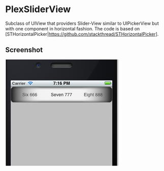PlexSliderView
==================
Subclass of UIView that providers Slider-View similar to UIPickerView but with one component in horizontal fashion. The code is based on [STHorizontalPicker|https://github.com/stackthread/STHorizontalPicker].

Screenshot
----------

![PlexSliderView](https://github.com/bhatti/PlexSliderView/raw/master/PlexSliderView.png "PlexSliderView")
